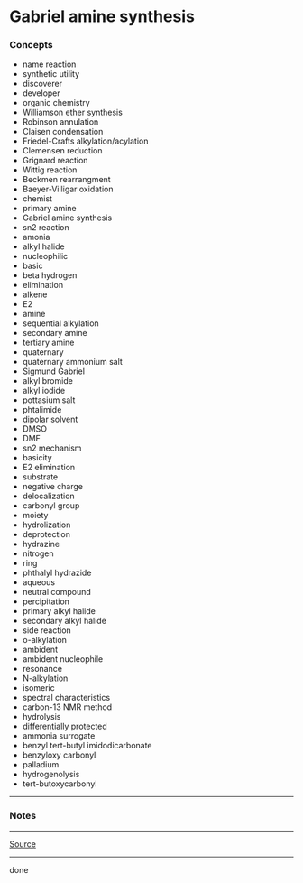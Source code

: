 # Gabriel amine synthesis

### Concepts

- name reaction
- synthetic utility
- discoverer
- developer
- organic chemistry
- Williamson ether synthesis
- Robinson annulation
- Claisen condensation
- Friedel-Crafts alkylation/acylation
- Clemensen reduction
- Grignard reaction
- Wittig reaction
- Beckmen rearrangment
- Baeyer-Villigar oxidation
- chemist
- primary amine
- Gabriel amine synthesis
- sn2 reaction
- amonia
- alkyl halide
- nucleophilic
- basic
- beta hydrogen
- elimination
- alkene
- E2
- amine
- sequential alkylation
- secondary amine
- tertiary amine
- quaternary
- quaternary ammonium salt
- Sigmund Gabriel
- alkyl bromide
- alkyl iodide
- pottasium salt
- phtalimide
- dipolar solvent
- DMSO
- DMF
- sn2 mechanism
- basicity
- E2 elimination
- substrate
- negative charge
- delocalization
- carbonyl group
- moiety
- hydrolization
- deprotection
- hydrazine
- nitrogen
- ring
- phthalyl hydrazide
- aqueous
- neutral compound
- percipitation
- primary alkyl halide
- secondary alkyl halide
- side reaction
- o-alkylation
- ambident
- ambident nucleophile
- resonance
- N-alkylation
- isomeric
- spectral characteristics
- carbon-13 NMR method
- hydrolysis
- differentially protected
- ammonia surrogate
- benzyl tert-butyl imidodicarbonate
- benzyloxy carbonyl
- palladium
- hydrogenolysis
- tert-butoxycarbonyl

---

### Notes

---

[Source](https://youtu.be/wgHx_AFNqF8)

---

done